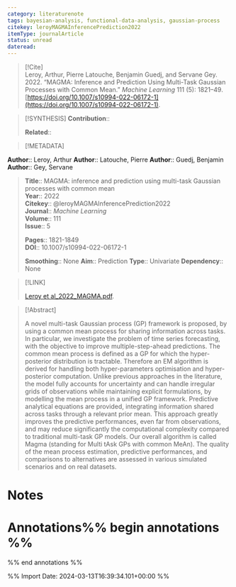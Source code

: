 ```yaml
---
category: literaturenote
tags: bayesian-analysis, functional-data-analysis, gaussian-process
citekey: leroyMAGMAInferencePrediction2022
itemType: journalArticle
status: unread  
dateread:  
---
```


> [!Cite]  
> Leroy, Arthur, Pierre Latouche, Benjamin Guedj, and Servane Gey. 2022. “MAGMA: Inference and Prediction Using Multi-Task Gaussian Processes with Common Mean.” _Machine Learning_ 111 (5): 1821–49. [https://doi.org/10.1007/s10994-022-06172-1](https://doi.org/10.1007/s10994-022-06172-1).

> [!SYNTHESIS] 
>**Contribution**::
>
>**Related**:: 
>

> [!METADATA]  
>
**Author**:: Leroy, Arthur
**Author**:: Latouche, Pierre
**Author**:: Guedj, Benjamin
**Author**:: Gey, Servane<br>
> **Title**:: MAGMA: inference and prediction using multi-task Gaussian processes with common mean    
> **Year**:: 2022     
> **Citekey**:: @leroyMAGMAInferencePrediction2022    
>**Journal**:: *Machine Learning*    
>**Volume**:: 111    
>**Issue**:: 5     
>    
>    
>     
> **Pages**:: 1821-1849    
>**DOI**:: 10.1007/s10994-022-06172-1    
>
>**Smoothing**:: None
>**Aim**:: Prediction
>**Type**:: Univariate
>**Dependency**:: None

> [!LINK] 
>
> [Leroy et al_2022_MAGMA.pdf](file:///Users/steven/Library/CloudStorage/GoogleDrive-steven.golovkine@ul.ie/My%20Drive/bibliography/Machine%20Learning/2022/Leroy%20et%20al_2022_MAGMA.pdf).

>[!Abstract]
>
>A novel multi-task Gaussian process (GP) framework is proposed, by using a common mean process for sharing information across tasks. In particular, we investigate the problem of time series forecasting, with the objective to improve multiple-step-ahead predictions. The common mean process is defined as a GP for which the hyper-posterior distribution is tractable. Therefore an EM algorithm is derived for handling both hyper-parameters optimisation and hyper-posterior computation. Unlike previous approaches in the literature, the model fully accounts for uncertainty and can handle irregular grids of observations while maintaining explicit formulations, by modelling the mean process in a unified GP framework. Predictive analytical equations are provided, integrating information shared across tasks through a relevant prior mean. This approach greatly improves the predictive performances, even far from observations, and may reduce significantly the computational complexity compared to traditional multi-task GP models. Our overall algorithm is called Magma (standing for Multi tAsk GPs with common MeAn). The quality of the mean process estimation, predictive performances, and comparisons to alternatives are assessed in various simulated scenarios and on real datasets.
>>


# Notes<br>
# Annotations%% begin annotations %%  
 
  
%% end annotations %%

%% Import Date: 2024-03-13T16:39:34.101+00:00 %%
